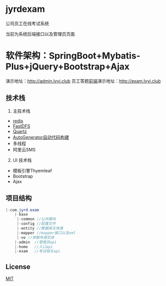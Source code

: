 # jyrdexam
公司员工在线考试系统

当前为系统后端接口以及管理员页面

# 软件架构：SpringBoot+Mybatis-Plus+jQuery+Bootstrap+Ajax

演示地址：http://admin.lvyi.club         员工答题[前端](https://github.com/lovbe0210/jyrdexamFont)演示地址：http://exam.lvyi.club

## 技术栈

1. 主技术栈

* [redis](https://github.com/redis/redis)
* [FastDFS](https://github.com/happyfish100/fastdfs)
* [Quartz](https://github.com/quartz-scheduler/quartz)
* [AutoGenerator自动代码构建](https://mp.baomidou.com/config/generator-config.html)
* 多线程
* 阿里云SMS

2. UI 技术栈
* 模板引擎Thyemleaf
* Bootstrap
* Ajax

## 项目结构

```java
|-com.jyrd.exam
    |-base
     |-common //公共模块
     |-config //配置文件
     |-entity //数据库实体类
     |-mapper //mapper接口以及xml
     |-vo //参数传递实体
    |-admin  //管理员api
    |-home   //入口api
    |-exam   //考试相关api 
```

## License

[MIT](https://opensource.org/licenses/MIT)
